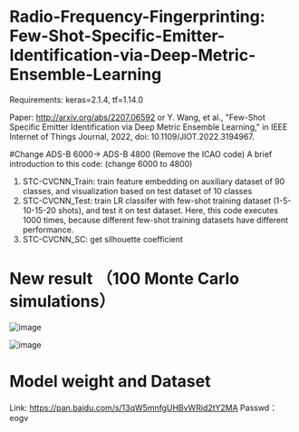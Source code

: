 # Radio-Frequency-Fingerprinting: Few-Shot-Specific-Emitter-Identification-via-Deep-Metric-Ensemble-Learning

Requirements: keras=2.1.4, tf=1.14.0

Paper: http://arxiv.org/abs/2207.06592 or Y. Wang, et al., "Few-Shot Specific Emitter Identification via Deep Metric Ensemble Learning," in IEEE Internet of Things Journal, 2022, doi: 10.1109/JIOT.2022.3194967.

#Change ADS-B 6000-> ADS-B 4800 (Remove the ICAO code)
A brief introduction to this code: (change 6000 to 4800)
1. STC-CVCNN_Train: train feature embedding on auxiliary dataset of 90 classes, and visualization based on test dataset of 10 classes
2. STC-CVCNN_Test: train LR classifer with few-shot training dataset (1-5-10-15-20 shots), and test it on test dataset. Here, this code executes 1000 times, because different few-shot training datasets have different performance.
3. STC-CVCNN_SC: get silhouette coefficient

# New result （100 Monte Carlo simulations）
![image](https://user-images.githubusercontent.com/107237593/200116737-5bf14012-04d3-47f8-9d5f-8f345c7ac80a.png)

![image](https://user-images.githubusercontent.com/107237593/200116816-067b8b0a-0913-46bc-b0ed-e2cdaf43d807.png)


# Model weight and Dataset
Link: https://pan.baidu.com/s/13qW5mnfgUHBvWRid2tY2MA 
Passwd：eogv
